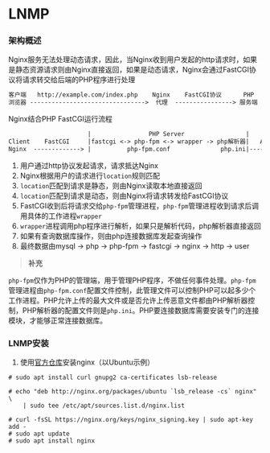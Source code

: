 # LNMP

### 架构概述

Nginx服务无法处理动态请求，因此，当Nginx收到用户发起的http请求时，如果是静态资源请求则由Nginx直接返回，如果是动态请求，Nginx会通过FastCGI协议将请求转交给后端的PHP程序进行处理

```diff
客户端   http://example.com/index.php    Nginx    FastCGI协议      PHP
浏览器 -------------------------------->  代理  ----------------> 服务端
```

Nginx结合PHP FastCGI运行流程

```diff
                      |                PHP Server                 |
Client    FastCGI     |fastcgi <-> php-fpm <-> wrapper -> php解析器|   Access DB
Nginx  -------------> |          php-fpm.conf              php.ini|-------------> MySQL
```

1. 用户通过http协议发起请求，请求抵达Nginx
2. Nginx根据用户的请求进行`location`规则匹配
3. `location`匹配到请求是静态，则由Nginx读取本地直接返回
4. `location`匹配到请求是动态，则由Nginx将请求转发给FastCGI协议
5. FastCGI收到后将请求交给`php-fpm`管理进程，`php-fpm`管理进程收到请求后调用具体的工作进程`wrapper`
6. `wrapper`进程调用php程序进行解析，如果只是解析代码，php解析器直接返回
7. 如果有查询数据库操作，则由php连接数据库发起查询操作
8. 最终数据由mysql -> php -> php-fpm -> fastcgi -> nginx -> http -> user

> **补充**

`php-fpm`仅作为PHP的管理端，用于管理PHP程序，不做任何事件处理。`php-fpm`管理进程由`php-fpm.conf`配置文件控制，此管理文件可以控制PHP可以起多少个工作进程。PHP允许上传的最大文件或是否允许上传恶意文件都由PHP解析器控制，PHP解析器的配置文件则是`php.ini`。PHP要连接数据库需要安装专门的连接模块，才能够正常连接数据库。



### LNMP安装

1. 使用[官方仓库](http://nginx.org/en/linux_packages.html)安装nginx（以Ubuntu示例）

```shell
# sudo apt install curl gnupg2 ca-certificates lsb-release

# echo "deb http://nginx.org/packages/ubuntu `lsb_release -cs` nginx" \
    | sudo tee /etc/apt/sources.list.d/nginx.list
    
# curl -fsSL https://nginx.org/keys/nginx_signing.key | sudo apt-key add -
# sudo apt update
# sudo apt install nginx
```

